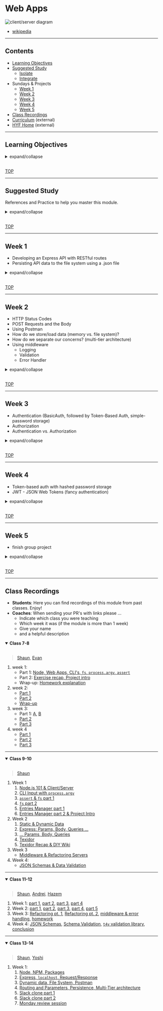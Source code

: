 # Web Apps

![client/server diagram](./diagrams/client-server-model.svg)

- [wikipedia](https://en.wikipedia.org/wiki/Client%E2%80%93server_model#/media/File:Client-server-model.svg)

---

## Contents

- [Learning Objectives](#learning-objectives)
- [Suggested Study](#suggested-study)
  - [Isolate](./isolate/index.html)
  - [Integrate](./integrate/README.md)
- Sundays & Projects
  - [Week 1](#week-1)
  - [Week 2](#week-2)
  - [Week 3](#week-3)
  - [Week 4](#week-4)
  - [Week 5](#week-5)
- [Class Recordings](#class-recordings)
- [Curriculum](https://home.hackyourfuture.be/curriculum) (external)
- [HYF Home](https://home.hackyourfuture.be/) (external)

---

## Learning Objectives

<details>
<summary>expand/collapse</summary>
<br>

- 🥚 **HTTP**: You can explain these basic notions of the HTTP protocol, the main verbs, headers, ...
- 🥚 **Client/Server Architecture**: You can draw a diagram of your project explaining how the front- and back-ends connect, and can generalize this idea to any web app they use.
- 🥚 **Persistence**: You can explain what persistence is and how it is used in the backend of a web app. You can implement persistence using the backend's file system.
- 🥚 **Postman**: You can use Postman to test and inspect HTTP request/response cycles.
- 🥚 **VSCode Debugger**: You can use breakpoints to pause and step through a Node.js scripts and APIs using the VSCode debugger.
- 🥚 **Promisification**: You can convert built-in node modules from consuming callbacks being `async` functions.
- 🥚 **NPM Modules**: You can find, install, require and use an NPM module in your projects
- 🥚 **Function Roles**: You can explain and apply these 4 function roles in your backend code:
  - _controllers_: like event handlers, but for HTTP requests. (like event handlers in the frontend)
  - _middleware_: do things with a request before it is handled. (no frontend analogy)
  - _data access_: read/write from your data source and return the prepared data, in this module the data source is the file system. (like api calls in the frontend)
  - _logic_: pure functions that transform data and have unit tests. (same as for the frontend)
  - _utils_: functions with side-effects that do one helpful thing. (like procedures in the frontend)
- 🥚 **Express.js**: You can ...
  - listen a new server
  - use middleware
  - `.get`, `.post`, `.put`, `.delete`
  - route params
  - request body
  - send response
  - Express Router
  - static serving
- 🥚 **Entry Points**: You can identify the entry points for your app:
  - _Initialization_: npm scripts, first file, configuration points, server listening
  - _Request/Response Cycle_: first middleware, logging, routes, error handling
- 🥚 **API Documentation**: You can use JSDoc-style comments to document your API, and a documentation script to build API documentation
- 🐣 **File System**: You can read, write and append to .txt files. You can can parse, manipulate and re-save data stored in a .json file using the built-in `fs` and `util.promisify` functions.
- 🐣 **Data Validation**: You can validate data sent in a request to the backend before saving it to a .json file
- 🐣 **RESTful Routes**: You can implement RESTful routes in Express.js, including using the correct `app._` verbs.
- 🐣 **Authentication**: You can explain the principles of authentication and can contribute to a group project that has basic authentication
- 🐣 **Authentication vs. Authorization**: You can explain the difference and how it is implemented in your projects
- 🐣 **Environmental Variables**: You can explain what an environmental variable is, what they're used for, and how they're configured
- 🐣 **Backend Configuration**: You can use environmental variables to launch your backend in different modes
- 🐥 **Asynchronous Callbacks**: You can read, trace and complete simple scripts that use callbacks to work with the file system
- 🐥 **CI Deployment**: You can set up a deployment for your web apps and connect it to your repository using a CI action so `main`/`master` is always deployed.
- 🐔 **CLI Apps**: You can complete a simple CLI app that takes user input from the command line and accesses the file system
- 🐔 **`node-fetch`**: You make API requests from the backend, and use the data in your web apps
- 🐔 **Testing Routes**: You can explain how tests for API routes work, and can write routes that pass given tests. You can also write tests for a route that already exists.

</details>
<br>

[TOP](#web-apps)

---

## Suggested Study

References and Practice to help you master this module.

<details>
<summary>expand/collapse</summary>
<br>

> https://hackyourfuture.github.io/study/#
>
> [Class Recordings](#class-recordings)

### HTTP Statuses

- [In 60 Seconds](https://www.youtube.com/watch?v=GrNrcmD6HLA)
- [httpstatuses.com](https://httpstatuses.com/)
- [wikipedia](https://en.wikipedia.org/wiki/List_of_HTTP_status_codes)
- [http.cat](https://http.cat/)

### NPM

- [What is it? How to use it?](https://www.youtube.com/watch?v=8Rmj5UY5mJk)
- packages for fun:
  - [cowsay](https://github.com/piuccio/cowsay) - make cows say things
- packages for serious:
  - [node-fetch](https://github.com/node-fetch/node-fetch) - Make API requests from Node
  - [express](https://github.com/expressjs/express) - Minimalist web framework for node
  - [body-parser](https://github.com/expressjs/body-parser) - Parse HTTP request body into JS object
  - [cors](https://github.com/expressjs/cors) - Cross Origin Resource Sharing for Express
  - [morgan](https://github.com/expressjs/morgan) - logging for Express
  - [joi](https://github.com/hapijs/joi), [tv4](https://github.com/geraintluff/tv4) - JSON schemas & validation

### Debugging Node in VSCode

> [Postman](https://www.postman.com/) - use your APIs without a frontend

- [Getting started with Node.js debugging in VS Code](https://www.youtube.com/watch?v=2oFKNL7vYV8)
- [Burke Holland](https://www.youtube.com/watch?v=NW2HG9C_mZc)
- [VSCode Channel Intro](https://www.youtube.com/watch?v=2oFKNL7vYV8)
- [James Q Quick](https://www.youtube.com/watch?v=yFtU6_UaOtA)
- [CodeSpace, 2 Ways](https://www.youtube.com/watch?v=N8O-Yf3hc-A)

### Node.js

- **101**
  - [Mosh: Node.js in 1 hour](https://www.youtube.com/watch?v=uVwtVBpw7RQ&list=PLTjRvDozrdlydy3uUBWZlLUTNpJSGGCEm&index=1)
  - [Traversy: Node for Absolute Beginners](https://www.youtube.com/watch?v=U8XF6AFGqlc)
  - [Traversy: Node.js Crash Course](https://www.youtube.com/watch?v=fBNz5xF-Kx4)
  - [NetNinja: Node Js Crash Course](https://www.youtube.com/playlist?list=PL4cUxeGkcC9jsz4LDYc6kv3ymONOKxwBU)
  - [`argsv`](https://nodejs.org/en/knowledge/command-line/how-to-parse-command-line-arguments/) - Use command line arguments in Node
- **Built-In Modules**
  - [The file system](https://vimeo.com/414475261) (first 20 minutes)
  - references
    - [assert](https://nodejs.org/api/assert.html) - Test values in Node.js
    - [fs](https://nodejs.org/api/fs.html) - Read & write form the file system
    - [path](https://nodejs.org/api/path.html) - Manipulate file paths
    - [util.promisify](https://nodejs.org/api/util.html#util_util_promisify_original) - Convert functions that take callbacks into Promises
- **API Calls**
  - [node-fetch](https://www.npmjs.com/package/node-fetch): a module for using `fetch` syntax in Node.js
  - To study a full app with `node-fetch`, head over to [weather-it-promised](../integrate/weather-it-promised) & [weather-it-async-await](../integrate/weather-it-async-await)
  - [/node-fetchemon](./node-fetchemon) (exercises to practice `node-fetch`)

### About Servers

- Middleware: [tutorialspoint](https://www.tutorialspoint.com/expressjs/expressjs_middleware.htm), [express.js guide](https://expressjs.com/en/guide/using-middleware.html), [writing middleware (video)](https://www.youtube.com/watch?v=msw1D8oSw5M)
- Static Serving: [alligator article](https://alligator.io/nodejs/serving-static-files-in-express/), [codedamn video](https://www.youtube.com/watch?v=7UErZ43jzrU)
- Error Handling Middleware:
  - [Handling Errors in Express](https://zellwk.com/blog/express-errors/)
  - [REST API Tutorial (Node, Express & Mongo) #10 - Error Handling](https://www.youtube.com/watch?v=w1V2SdzdQBs)
- CORS: [Cross Origin Resource Sharing](https://www.youtube.com/watch?v=x_Z6iYY5ibc)
- HTTP Statuses
  - [httpstatusdocs](https://httpstatusdogs.com/)
  - [HTTP Request Status Code Guide](https://www.youtube.com/watch?v=VLH3FMQ5BIQ)
  - [In 60 Seconds](https://www.youtube.com/watch?v=GrNrcmD6HLA)
  - [httpstatuses.com](https://httpstatuses.com/)
  - [wikipedia](https://en.wikipedia.org/wiki/List_of_HTTP_status_codes)
  - [http.cat](https://http.cat/)

### Express

- [Traversy: Express.js Crash Course](https://www.youtube.com/watch?v=L72fhGm1tfE)
  [Build RESTful APIs with Node and Express](https://www.youtube.com/watch?v=pKd0Rpw7O48) by Mosh
- How To Build a Job Search App (Node, APIs, Vanilla JS): [video](https://www.youtube.com/watch?v=v7cprTuAnlA), [code](https://github.com/codebubb/job-search-app/)
- Error Handling
  - [The Net Ninja](https://www.youtube.com/watch?v=w1V2SdzdQBs)
  - [Andrew Mead](https://www.youtube.com/watch?v=R4uiu3fR38I)
  - [Devnami](https://www.youtube.com/watch?v=pYj48mDXHBU)
- `Router`
  - [Scotch.io](https://scotch.io/tutorials/learn-to-use-the-new-router-in-expressjs-4)
  - [Hungry Turtle](https://www.youtube.com/watch?v=paNikhYqdz0)
  - [Rithm School](https://www.youtube.com/watch?v=Lxp7147emnM)
  - [The Docs](https://expressjs.com/en/guide/routing.html)

### Best Practices

- `config` file: [how to](https://goenning.net/2016/05/13/how-i-manage-application-configuration-with-nodejs/)

### JSON Schemas

- [The Docs](https://json-schema.org/learn/getting-started-step-by-step.html)
- [a video](https://www.youtube.com/watch?v=tp4IzG6oDA0)
- Schema Validation
  - [jsonschemavalidator.net](https://www.jsonschemavalidator.net/) (used in the prep videos)
  - [tv4 validation library](https://github.com/geraintluff/tv4) (prep video and your projects)

### Examples and Exercises

- 🥚 **[`/commonjs-modules`](./commonjs-modules)**: Node.js doesn't use `import`/`export`, it uses `require`/`module.exports`. Explore some examples to understand how this works
- 🥚 **[`/process-argv`](./process-argv)**: learn to use process.argv to get user input from the command line. you won't need this to write an API, but it's simple enough and helps to understand how command line tools work.
- 🐣 **[`/file-system`](./file-system)**: practice using the `fs` module with callbacks, promises and `async`/`await`.
- 🐣 **[`/using-express`](./using-express)**: examples and exercises covering how to use express to build a web app.
- **[`/reverse-engineer'](./reverse-engineer)**: projects with a `demo.min.js` file to reverse-engineer
  - 🐣 `/textidor-series`
  - 🐥 `/entries-manager`, `/cowsaydex`
- 🥚🐣🐥🐔 **[`/example-apps`](./example-apps)**: a variety of projects to study, some are simple and some are advanced. Enjoy!
- 🐔 [`/node-fetchemon'](./node-fetchemon)
- 🐔 [node-practice-replace](https://github.com/hackyourfuturebelgium/node-practice-replace) (separate repo)
- 🐔 [pokedex-api](https://github.com/hackyourfuturebelgium/pokedex-api) (separate repo)
- 🐔 [diy-wiki](https://github.com/hackyourfuturebelgium/diy-wiki) (separate repo)

### Deployment

**Directly from GitHub**

- [FCC Article](https://www.freecodecamp.org/news/how-to-deploy-a-nodejs-app-to-heroku-from-github-without-installing-heroku-on-your-machine-433bec770efe/)
- [Heroku CI](https://www.heroku.com/continuous-integration)

**From Terminal**

- [Heroku Getting Started](https://devcenter.heroku.com/articles/getting-started-with-nodejs)
- [Scotch Tutorial](https://scotch.io/tutorials/how-to-deploy-a-node-js-app-to-heroku)
- [Heroku devhints](https://devhints.io/heroku)
- [Heroku DevCenter: Node.js Support](https://devcenter.heroku.com/articles/nodejs-support)
- [Heroku DevCenter: Advanced Automation](https://devcenter.heroku.com/articles/multiple-environments#advanced-linking-local-branches-to-remote-apps)

### From Founders and Coders

[Founders and Coders](https://founders-and-coders.gitbook.io/coursebook/) is another open-source course in web development. They have some great resources for learning Node, Express and Web Apps

- [Node.js](https://founders-and-coders.gitbook.io/coursebook/curriculum/node/schedule)
- [REST APIs](https://founders-and-coders.gitbook.io/coursebook/curriculum/rest-apis/schedule)
- [oliverjam](https://github.com/oliverjam?tab=repositories)
  - take a search through Oliver's repositories, worth it

</details>
<br>

[TOP](#web-apps)

---

## Week 1

- Developing an Express API with RESTful routes
- Persisting API data to the file system using a .json file

<details>
<summary>expand/collapse</summary>

### Before Class

- **Have Node**
  - Install [NVM (node version manager)](https://github.com/nvm-sh/nvm)
  - Make sure you have the latest Node.js installed (16._._)
- **[Postman](https://www.postman.com/)**: install it and make an API request
- **Error-First Callbacks**
  - [fredkschott](https://fredkschott.com/post/2014/03/understanding-error-first-callbacks-in-node-js/) (article)
  - [Sid Harder](https://www.youtube.com/watch?v=0h8r2K7ZHZU) (video)
  - [David Connelly](https://www.youtube.com/watch?v=Pov477mI57A) (video)
- Read and run [./example-apps/storage-server](./example-apps/storage-server)
  - You do not need to understand everything, just enough that it's not totally new.

### Lesson Plan

#### Before Break

- What are servers? What's a server-client architecture?
- What is NodeJS?
- How can we use the Expressjs library to build servers on NodeJs?
- What's the difference between static and dynamic data?
- How can we serve simple static data? (route params, query params, static-server)
- HTTP Methods (Verbs)

#### After Break

- Walkthrough of a starter-project where one path has been fully implemented
- Class project: implement the missing path

### After Class

No project! There's enough to study without one ;)

If you want to begin preparing for the _group project in Week 3_ you can begin experimenting with the [Web Apps Starter Repo]()

</details>
<br>

[TOP](#web-apps)

---

## Week 2

- HTTP Status Codes
- POST Requests and the Body
- Using Postman
- How do we store/load data (memory vs. file system)?
- How do we separate our concerns? (multi-tier architecture)
- Using middleware
  - Logging
  - Validation
  - Error Handler

<details>
<summary>expand/collapse</summary>

### Before Class

### During Class

#### Before Break

#### After Break

### After Class

Again, no project. Just more study and prep for next week.

</details>
<br>

[TOP](#web-apps)

---

## Week 3

- Authentication (BasicAuth, followed by Token-Based Auth, simple-password storage)
- Authorization
- Authentication vs. Authorization

<details>
<summary>expand/collapse</summary>

### Before Class

### During Class

#### Before Break

#### After Break

Meet in groups and begin planning.

### After Class

_group project_: begin a 3-week fullstack project around [this data]() using [this starter]()

</details>
<br>

[TOP](#web-apps)

---

## Week 4

- Token-based auth with hashed password storage
- JWT - JSON Web Tokens (fancy authentication)

<details>
<summary>expand/collapse</summary>

### Before Class

code review

### During Class

#### Before Break

#### After break

review common problems as a class

### After Class

#### Practice Project

continue group project

</details>
<br>

[TOP](#web-apps)

---

## Week 5

- finish group project

<details>
<summary>expand/collapse</summary>

### Before Class

### During Class

#### Before Break

code review

#### After break

review common problems as a class

### After Class

#### Practice Project

continue group project

</details>
<br>

[TOP](#web-apps)

---

## Class Recordings

- **Students**: Here you can find recordings of this module from past classes. Enjoy!
- **Coaches**: When sending your PR's with links please ...
  - Indicate which class you were teaching
  - Which week it was (if the module is more than 1 week)
  - Give your name
  - and a helpful description

<details open>
<summary><strong>Class 7-8</strong></summary>
<br>

> [Shaun](https://github.com/badgerbadgerbadgerbadger), [Evan](https://github.com/colevanderswands/)

1. week 1:
   - Part 1: [Node, Web Apps, CLI's, `fs`, `process.argv`, `assert`](https://vimeo.com/414454713)
   - Part 2: [Exercise recap, Project intro](https://vimeo.com/414475261)
   - Wrap-up: [Homework explanation](https://vimeo.com/414475261)
2. week 2:
   - [Part 1](https://vimeo.com/416866173)
   - [Part 2](https://vimeo.com/416889277)
   - [Wrap-up](https://vimeo.com/416906829)
3. week 3:
   - Part 1: [A](https://vimeo.com/417960548), [B](https://vimeo.com/419545487)
   - [Part 2](https://vimeo.com/418360319)
   - [Part 3](https://vimeo.com/418359614)
4. week 4
   - [Part 1](https://vimeo.com/422120045)
   - [Part 2](https://vimeo.com/422148011)
   - [Part 3](https://vimeo.com/422149853)

</details>

---

<details open>
<summary><strong>Class 9-10</strong></summary>
<br>

> [Shaun](https://github.com/badgerbadgerbadgerbadger)

1. Week 1
   1. [Node.js 101 & Client/Server](https://vimeo.com/469893530)
   2. [CLI Input with `process.argv`](https://vimeo.com/469895085)
   3. [`assert` & `fs` part 1](https://vimeo.com/469895326)
   4. [`fs` part 2](https://vimeo.com/469895748)
   5. [Entries Manager part 1](https://vimeo.com/469896412)
   6. [Entries Manager part 2 & Project Intro](https://vimeo.com/469897191)
2. Week 2
   1. [Static & Dynamic Data](https://vimeo.com/472210283)
   2. [Express: Params, Body, Queries ...](https://vimeo.com/472211229)
   3. [... Params, Body, Queries](https://vimeo.com/472211640)
   4. [Texidor](https://vimeo.com/472212077)
   5. [Texidor Recap & DIY Wiki](https://vimeo.com/472212418)
3. Week 3
   - [Middleware & Refactoring Servers](https://vimeo.com/488986376)
4. Week 4:
   - [JSON Schemas & Data Validation](https://vimeo.com/488987165)

</details>

---

<details open>
<summary><strong>Class 11-12</strong></summary>
<br>

> [Shaun](https://github.com/badgerbadgerbadgerbadger), [Andrej](https://github.com/gajduk), [Hazem](https://github.com/HazemBittar)

1. Week 1: [part 1](https://vimeo.com/515253111), [part 2](https://vimeo.com/515253217), [part 3](https://vimeo.com/515252844), [part 4](https://vimeo.com/515253024)
2. Week 2: [part 1](https://vimeo.com/518077272), [part 2](https://vimeo.com/518093815), [part 3](https://vimeo.com/518093931), [part 4](https://vimeo.com/518094041), [part 5](https://vimeo.com/518094087)
3. Week 3: [Refactoring pt. 1](https://vimeo.com/520916421), [Refactoring pt. 2](https://vimeo.com/520916669), [middleware & error handling](https://vimeo.com/520916816), [homework](https://www.youtube.com/watch?v=Xeb3xWYJUG8)
4. Week 4: [JSON Schemas](https://vimeo.com/523723387), [Schema Validation](https://vimeo.com/523722229), [`t4v` validation library](https://vimeo.com/523722129), [conclusion](https://vimeo.com/523722804)

</details>

---

<details open>
<summary><strong>Class 13-14</strong></summary>
<br>

> [Shaun](https://github.com/badgerbadgerbadgerbadger), [Yoshi](https://github.com/yoshimalaise)

1. Week 1:
   1. [Node, NPM, Packages](https://vimeo.com/589765594)
   2. [Express, `localhost`, Request/Response](https://vimeo.com/589767008)
   3. [Dynamic data, File System, Postman](https://vimeo.com/589767381)
   4. [Routing and Parameters, Persistence, Multi-Tier architecture](https://vimeo.com/589767890)
   5. [Slack clone part 1](https://vimeo.com/589768369)
   6. [Slack clone part 2](https://vimeo.com/589768677)
   7. [Monday review session](https://vimeo.com/588250826)

</details>
